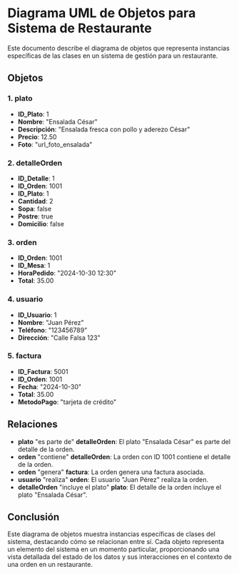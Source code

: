 # Diagrama UML de Objetos para Sistema de Restaurante

Este documento describe el diagrama de objetos que representa instancias específicas de las clases en un sistema de gestión para un restaurante.

## Objetos

### 1. **plato**
- **ID_Plato**: 1
- **Nombre**: "Ensalada César"
- **Descripción**: "Ensalada fresca con pollo y aderezo César"
- **Precio**: 12.50
- **Foto**: "url_foto_ensalada"

### 2. **detalleOrden**
- **ID_Detalle**: 1
- **ID_Orden**: 1001
- **ID_Plato**: 1
- **Cantidad**: 2
- **Sopa**: false
- **Postre**: true
- **Domicilio**: false

### 3. **orden**
- **ID_Orden**: 1001
- **ID_Mesa**: 1
- **HoraPedido**: "2024-10-30 12:30"
- **Total**: 35.00

### 4. **usuario**
- **ID_Usuario**: 1
- **Nombre**: "Juan Pérez"
- **Teléfono**: "123456789"
- **Dirección**: "Calle Falsa 123"

### 5. **factura**
- **ID_Factura**: 5001
- **ID_Orden**: 1001
- **Fecha**: "2024-10-30"
- **Total**: 35.00
- **MetodoPago**: "tarjeta de crédito"

## Relaciones

- **plato** "es parte de" **detalleOrden**: El plato "Ensalada César" es parte del detalle de la orden.
- **orden** "contiene" **detalleOrden**: La orden con ID 1001 contiene el detalle de la orden.
- **orden** "genera" **factura**: La orden genera una factura asociada.
- **usuario** "realiza" **orden**: El usuario "Juan Pérez" realiza la orden.
- **detalleOrden** "incluye el plato" **plato**: El detalle de la orden incluye el plato "Ensalada César".

## Conclusión

Este diagrama de objetos muestra instancias específicas de clases del sistema, destacando cómo se relacionan entre sí. Cada objeto representa un elemento del sistema en un momento particular, proporcionando una vista detallada del estado de los datos y sus interacciones en el contexto de una orden en un restaurante.
